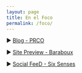 ```yaml
---
layout: page
title: En el Foco
permalink: /foco/
---
```


▶ [Blog - PRCO](http://blog.prco.com/)

▶ [Site Preview - Baraboux](http://www.baraboux.com/)

▶ [Social FeeD - Six Senses](http://theedit.sixsenses.com/)
